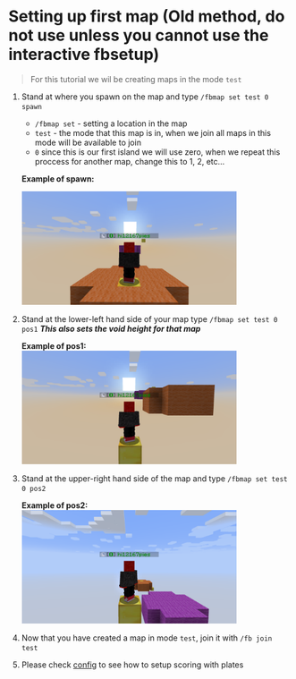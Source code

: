 # Setting up first map (Old method, do not use unless you cannot use the interactive fbsetup)
> For this tutorial we wil be creating maps in the mode `test`
1. Stand at where you spawn on the map and type `/fbmap set test 0 spawn`
    - `/fbmap set` - setting a location in the map
    - `test` - the mode that this map is in, when we join all maps in this mode will be available to join
    - `0` since this is our first island we will use zero, when we repeat this proccess for another map, change this to 1, 2, etc...

    **Example of spawn:**

    <img src="/img/2023-01-29_11.09.39.png" alt="Screenshot" width=384 height=203>
2. Stand at the lower-left hand side of your map type `/fbmap set test 0 pos1` ***This also sets the void height for that map***

    **Example of pos1:**
    <img src="/img/2023-01-29_11.10.26.png" alt="Screenshot" width=384 height=203>
3. Stand at the upper-right hand side of the map and type `/fbmap set test 0 pos2`

    **Example of pos2:**
    <img src="/img/2023-01-29_11.10.50.png" alt="Screenshot" width=384 height=203>

4. Now that you have created a map in mode `test`, join it with `/fb join test`
5. Please check [config](./config) to see how to setup scoring with plates